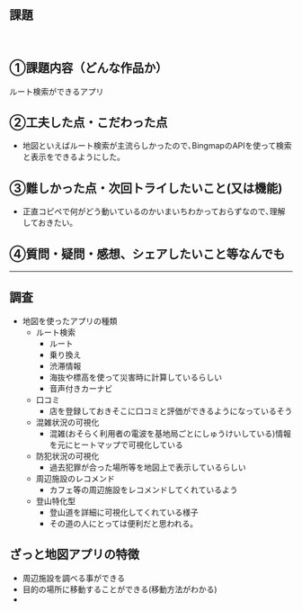 ## 課題
​
## ①課題内容（どんな作品か）
ルート検索ができるアプリ
## ②工夫した点・こだわった点
- 地図といえばルート検索が主流らしかったので､BingmapのAPIを使って検索と表示をできるようにした｡​

## ③難しかった点・次回トライしたいこと(又は機能)
- 正直コピペで何がどう動いているのかいまいちわかっておらずなので､理解しておきたい｡

## ④質問・疑問・感想、シェアしたいこと等なんでも

--- 
## 調査
- 地図を使ったアプリの種類
  - ルート検索
    - ルート
    - 乗り換え
    - 渋滞情報
    - 海抜や標高を使って災害時に計算しているらしい
    - 音声付きカーナビ
  - 口コミ
    - 店を登録しておきそこに口コミと評価ができるようになっているそう
  - 混雑状況の可視化
    - 混雑(おそらく利用者の電波を基地局ごとにしゅうけいしている)情報を元にヒートマップで可視化している
  - 防犯状況の可視化
    - 過去犯罪が合った場所等を地図上で表示しているらしい
  - 周辺施設のレコメンド
    - カフェ等の周辺施設をレコメンドしてくれているよう
  - 登山特化型
    - 登山道を詳細に可視化してくれている様子
    - その道の人にとっては便利だと思われる｡

## ざっと地図アプリの特徴
- 周辺施設を調べる事ができる
- 目的の場所に移動することができる(移動方法がわかる)
- 

